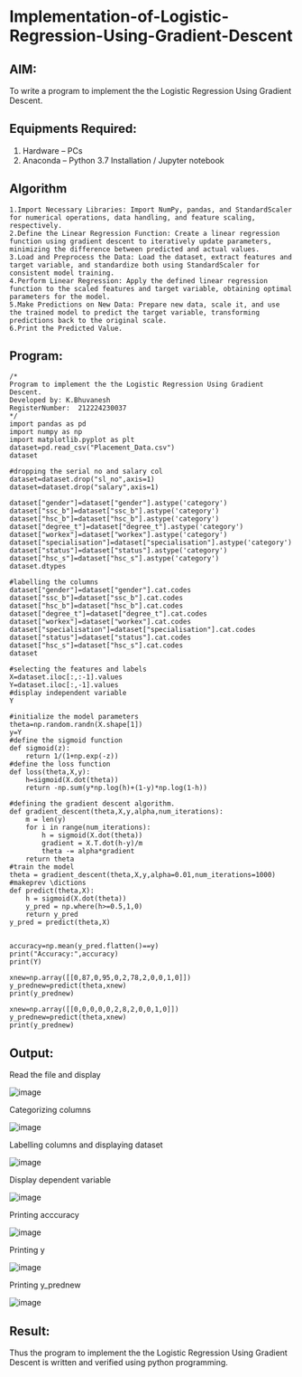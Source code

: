# Implementation-of-Logistic-Regression-Using-Gradient-Descent

## AIM:
To write a program to implement the the Logistic Regression Using Gradient Descent.

## Equipments Required:
1. Hardware – PCs
2. Anaconda – Python 3.7 Installation / Jupyter notebook

## Algorithm
```
1.Import Necessary Libraries: Import NumPy, pandas, and StandardScaler for numerical operations, data handling, and feature scaling, respectively. 
2.Define the Linear Regression Function: Create a linear regression function using gradient descent to iteratively update parameters, minimizing the difference between predicted and actual values. 
3.Load and Preprocess the Data: Load the dataset, extract features and target variable, and standardize both using StandardScaler for consistent model training. 
4.Perform Linear Regression: Apply the defined linear regression function to the scaled features and target variable, obtaining optimal parameters for the model. 
5.Make Predictions on New Data: Prepare new data, scale it, and use the trained model to predict the target variable, transforming predictions back to the original scale. 
6.Print the Predicted Value.
```
## Program:
```
/*
Program to implement the the Logistic Regression Using Gradient Descent.
Developed by: K.Bhuvanesh
RegisterNumber:  212224230037
*/
import pandas as pd
import numpy as np
import matplotlib.pyplot as plt
dataset=pd.read_csv("Placement_Data.csv")
dataset

#dropping the serial no and salary col
dataset=dataset.drop("sl_no",axis=1)
dataset=dataset.drop("salary",axis=1)

dataset["gender"]=dataset["gender"].astype('category')
dataset["ssc_b"]=dataset["ssc_b"].astype('category')
dataset["hsc_b"]=dataset["hsc_b"].astype('category')
dataset["degree_t"]=dataset["degree_t"].astype('category')
dataset["workex"]=dataset["workex"].astype('category')
dataset["specialisation"]=dataset["specialisation"].astype('category')
dataset["status"]=dataset["status"].astype('category')
dataset["hsc_s"]=dataset["hsc_s"].astype('category')
dataset.dtypes

#labelling the columns
dataset["gender"]=dataset["gender"].cat.codes
dataset["ssc_b"]=dataset["ssc_b"].cat.codes
dataset["hsc_b"]=dataset["hsc_b"].cat.codes
dataset["degree_t"]=dataset["degree_t"].cat.codes
dataset["workex"]=dataset["workex"].cat.codes
dataset["specialisation"]=dataset["specialisation"].cat.codes
dataset["status"]=dataset["status"].cat.codes
dataset["hsc_s"]=dataset["hsc_s"].cat.codes
dataset

#selecting the features and labels
X=dataset.iloc[:,:-1].values
Y=dataset.iloc[:,-1].values
#display independent variable
Y

#initialize the model parameters
theta=np.random.randn(X.shape[1])
y=Y
#define the sigmoid function
def sigmoid(z):
    return 1/(1+np.exp(-z))
#define the loss function
def loss(theta,X,y):
    h=sigmoid(X.dot(theta))
    return -np.sum(y*np.log(h)+(1-y)*np.log(1-h))

#defining the gradient descent algorithm.
def gradient_descent(theta,X,y,alpha,num_iterations):
    m = len(y)
    for i in range(num_iterations):
        h = sigmoid(X.dot(theta))
        gradient = X.T.dot(h-y)/m
        theta -= alpha*gradient
    return theta
#train the model
theta = gradient_descent(theta,X,y,alpha=0.01,num_iterations=1000)
#makeprev \dictions
def predict(theta,X):
    h = sigmoid(X.dot(theta))
    y_pred = np.where(h>=0.5,1,0)
    return y_pred
y_pred = predict(theta,X)


accuracy=np.mean(y_pred.flatten()==y)
print("Accuracy:",accuracy)
print(Y)

xnew=np.array([[0,87,0,95,0,2,78,2,0,0,1,0]])
y_prednew=predict(theta,xnew)
print(y_prednew)

xnew=np.array([[0,0,0,0,0,2,8,2,0,0,1,0]])
y_prednew=predict(theta,xnew)
print(y_prednew)
```

## Output:
Read the file and display

![image](https://github.com/user-attachments/assets/49c43a81-7f34-4eae-bae4-6001bcc1a861)

Categorizing columns

![image](https://github.com/user-attachments/assets/b2d3af36-0504-4c16-b21c-7176fe1f89bd)

Labelling columns and displaying dataset

![image](https://github.com/user-attachments/assets/0824a9cb-2d4e-4138-9c99-fd354880b8ae)

Display dependent variable

![image](https://github.com/user-attachments/assets/1281b38e-5293-4894-9aeb-24be406447ea)

Printing acccuracy

![image](https://github.com/user-attachments/assets/d19f21e9-0fe6-4f9a-92ab-e45c5b19ca96)

Printing y

![image](https://github.com/user-attachments/assets/a1773998-5ad0-480e-bcc4-330f15094f66)

Printing y_prednew

![image](https://github.com/user-attachments/assets/7b17246a-4a63-465a-94d6-9fd18fc8b214)


## Result:
Thus the program to implement the the Logistic Regression Using Gradient Descent is written and verified using python programming.

